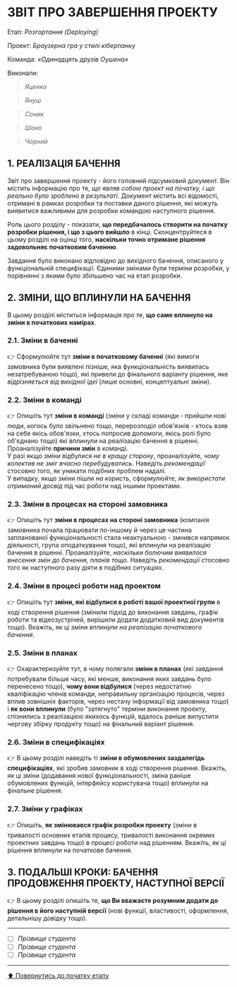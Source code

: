 ﻿# ЗВІТ ПРО ЗАВЕРШЕННЯ ПРОЕКТУ

Етап: *Розгортання (Deploying)*

Проект: *Браузерна гра у стилі кіберпанку*

Команда: *«Одинадцять друзів Оушена»*

Виконали:
>*Яценко*

>*Януш*

>*Соник*

>*Шоно*

>*Чорний*


##  **1. РЕАЛІЗАЦІЯ БАЧЕННЯ**

Звіт про завершення проекту - його головний підсумковий документ. Він містить інформацію про те, *що являв собою проект на початку, і що реально було зроблено в результаті*. Документ містить всі відомості, отримані в рамках розробки та поставки даного рішення, які можуть виявитися важливими для розробки командою наступного рішення. 

Роль цього розділу - показати, **що передбачалось створити на початку розробки рішення, і що з цього вийшло** в кінці. Сконцентруйтеся в цьому розділі на оцінці того, **наскільки точно отримане рішення задовольняє початковим баченню**.

Завдання було виконано відповідно до вихідного бачення, описаного у функціональній специфікації. Єдиними змінами були терміни розробки, у порівнянні з якими було збільшено час на етап розробки.

##  **2. ЗМІНИ, ЩО ВПЛИНУЛИ НА БАЧЕННЯ**
В цьому розділі міститься інформація про те, **що саме вплинуло на зміни в початкових намірах**. 

### **2.1. Зміни в баченні**

:point_right: Сформулюйте тут **зміни в початковому баченні** (які вимоги замовника були виявлені пізніше, яка функціональність виявилась незатребуваною тощо), які привели до фінального варіанту рішення, яке *відрізняється від вихідної ідеї* (лише основні, концептуальні зміни).

### **2.2. Зміни в команді**

:point_right: Опишіть тут **зміни в команді** (зміни у складі команди - прийшли нові люди, когось було звільнено тощо, перерозподіл обов'язків - хтось взяв на себе якісь обов'язки, хтось попросив допомоги, якісь ролі було об'єднано тощо) які вплинули на реалізацію бачення в рішенні. Проаналізуйте **причини змін** в команді. <br>У разі якщо зміни відбулися *не в кращу сторону*, проаналізуйте, *чому колектив не зміг вчасно перебудуватись*. Наведіть *рекомендації* стосовно того, як уникати подібних проблем надалі. <br>У випадку, якщо зміни пішли *на користь*, сформулюйте, *як використати отриманий досвід* під час роботи над іншими проектами.

###  **2.3. Зміни в процесах на стороні замовника** 

:point_right: Опишіть тут **зміни в процесах на стороні замовника** (компанія замовника почала працювати по-іншому й через це частина запланованої функціональності стала неактуальною - змнився напрямок діяльності, група оподаткування тощо), які вплинули на реалізацію бачення в рішенні. Проаналізуйте, *наскільки болючим виявилося внесення змін до бачення, планів тощо.* Наведіть *рекомендації* стосовно того як наступного разу діяти в подібних ситуаціях.

###  **2.4. Зміни в процесі роботи над проектом**

:point_right: Опишіть тут **зміни, які відбулися в роботі вашої проектної групи** в ході створення рішення (змінили підхід до виконання завдань, графік роботи та відеозустрічей, вирішили додати додатковий вид документів тощо). Вкажіть, як ці зміни *вплинули на реалізацію початкового бачення*.

###  **2.5. Зміни в планах**

:point_right: Охарактеризуйте тут, в чому полягали **зміни в планах** (які завдання потребували більше часу, які менше, виконання яких завдань було перенесено тощо), **чому вони відбулися** (через недостатню кваліфікацію членів команди, неправильну організацію процесів, через вплив зовнішніх факторів, через нестачу інформації від замовника тощо) і **як вони вплинули** (було "затягнуто" терміни виконання проекту, спізнились з реалізацією якихось функцій, вдалось раніше випустити чергову збірку продукту тощо) на фінальний варіант рішення.

###  **2.6. Зміни в специфікаціях**

:point_right: В цьому розділі наведіть ті **зміни в обумовлених заздалегідь специфікаціях**, які зробив замовник в ході створення рішення. Вкажіть, *як* ці зміни (додавання нової функціональності, зміна раніше обумовлених функцій, інтерфейсу користувача тощо) вплинули на фінальне рішення.

###  **2.7. Зміни у графіках**

:point_right: Опишіть, **як змінювався графік розробки проекту** (зміни в тривалості основних етапів процесу, тривалості виконання окремих проектних завдань тощо) в процесі роботи над рішенням. Вкажіть, *як* ці рішення вплинули на початкове бачення.

## **3. ПОДАЛЬШІ КРОКИ: БАЧЕННЯ ПРОДОВЖЕННЯ ПРОЕКТУ, НАСТУПНОЇ ВЕРСІЇ**

:point_right: В цьому розділі опишіть те, **що Ви вважаєте розумним додати до рішення в його наступній версії** (нові функції, властивості, оформлення, детальнішу довідку тощо).

---

- [ ] *Прізвище студента*
- [ ] *Прізвище студента*
- [ ] *Прізвище студента*

---
[:arrow_up: Повернутись до початку етапу](/docs/5.Deploying/README.md)



